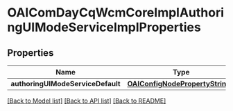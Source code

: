 # OAIComDayCqWcmCoreImplAuthoringUIModeServiceImplProperties

## Properties
Name | Type | Description | Notes
------------ | ------------- | ------------- | -------------
**authoringUIModeServiceDefault** | [**OAIConfigNodePropertyString***](OAIConfigNodePropertyString.md) |  | [optional] 

[[Back to Model list]](../README.md#documentation-for-models) [[Back to API list]](../README.md#documentation-for-api-endpoints) [[Back to README]](../README.md)


